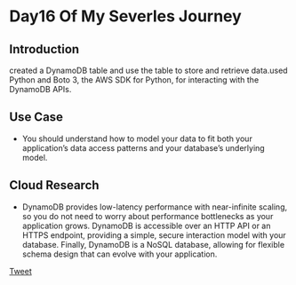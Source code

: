# Day16 Of My Severles Journey

## Introduction
created a DynamoDB table and use the table to store and retrieve data.used Python and Boto 3, the AWS SDK for Python, for interacting with the DynamoDB APIs.

## Use Case
 - You should understand how to model your data to fit both your application’s data access patterns and your database’s underlying model.

## Cloud Research
 - DynamoDB provides low-latency performance with near-infinite scaling, so you do not need to worry about performance bottlenecks as your application grows. DynamoDB is accessible over an HTTP API or an HTTPS endpoint, providing a simple, secure interaction model with your database. Finally, DynamoDB is a NoSQL database, allowing for flexible schema design that can evolve with your application.


[Tweet](https://twitter.com/martynzYoung/status/1299696028959100928)